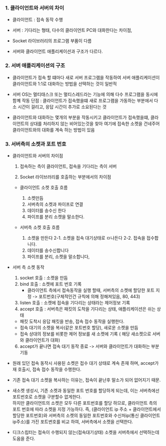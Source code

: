 ### 1. 클라이언트와 서버의 차이

- 클라이언트 : 접속 동작 수행

- 서버 : 기다리는 형태, 다수의 클라이언트 PC와 대화한다는 차이점, 

- Socket 라이브러리의 프로그램 부품이 다름

- 서버와 클라이언트 애플리케이션과 구조가 다르다.

### 2. 서버 애플리케이션의 구조 

- 클라이언트가 접속 할 떄마다 새로 서버 프로그램을 작동하여
  서버 애플리케이션이 클라이언트와 1:1로 대화하는 방법을 선택하는 것이 일반적

- 서버 OS는 멀티태스크 또는 멀티스레드라는 기능에 의해 다수 프로그램을 동시에 함꼐 작동
  단점 : 클라이언트가 접속했을떄 새로 프로그램을 가동하는 부분에서 다소 시간이 걸리고,
         응답 시간이 추가로 소요된다는 것
         
- 클라이언트와 대화하는 몇개의 부분을 작동시키고 클라이언트가 접속했을떄, 
  클라이언트의 상대를 처리하지 않는 비어있는것을 찾아 여기에 접속한 소켓을 건네주어
  클라이언트와의 대화를 계속 하는 방법이 있음
  
### 3. 서버측의 소켓과 포트 번호

- 클라이언트와 서버의 차이점
  
  1. 접속하는 측이 클라이언트, 접속을 기다리는 측이 서버
  
  2. Socket 라이브러리를 호출하는 부분에서의 차이점
    - 클라이언트 소켓 호출 흐름
      1. 소켓만듬
      2. 서버측의 소켓과 파이프로 연결
      3. 데이터를 송수신 한다
      4. 파이프를 분리 소켓을 말소한다.

    - 서버측 소켓 호출 흐름
      1. 소켓을 만든다
      2-1. 소켓을 접속 대기상태로 ㅁ나든다
      2-2. 접속을 접수합니다.
      3. 데이터를 송수신합니다
      4. 파이프를 분리, 소켓을 말소합니다,

- 서버 측 소켓 동작 
  1. socket 호출 : 소켓을 만듬
  2. bind 호출 : 소켓에 포트 번호 기록
      - 클라이언트 측에서 접속동작을 실행 할때, 서버측의 소켓에 할당한 포트 지정 
        -> 포트번호(구체적인건 규칙에 의해 정해져있음, 80, 443)
  4. listen 호출 : 소켓에 접속을 기다리는 상태라는 제어정보 기록
  5. accept 호출 : 서버측은 패킷의 도착을 기다리는 상태, 애플리케이션은 쉬는 상태
    - 패킷 도착시 응답 패킷을 반송, 접속 접수 동작을 실행한다.
    - 접속 대기의 소켓을 복사(같은 포트번호 할당), 새로운 소켓을 만듬
    - 접속 상대의 정보를 비롯한 제어 정보를 새 소켓에 기록 ( 해당 새소켓으로 서버와 클라이언트가 대화)
  6. accept가 끝나면 접속 대기 동작 종료 -> 서버와 클라이언트가 대화하는 부분 기동

- 원래 있던 접속 동작시 사용된 소켓은 접수 대기 상태로 계속 존재 하며, accept가 재 호출시, 접속 접수 동작을 수행한다.

- 기존 접속 대기 소켓을 복사하는 이유는, 접속이 끝난후 말소가 되어 없어지기 때문.

- 새소켓 생성시, 기존 소켓과 동일한 포트 번호를 할당하게 되는데, 이는 서버측에선 포트번호로 소켓을 구분할수 없게한다.  
  하지만 클라이언트의 소켓은 모두 다른 포트번호를 할당 하므로, 클라이언트 측의 포트 번호에 따라 소켓을 지정 가능하다.
  즉, (클라이언트 ip 주소 + 클라이언트에서 할당한 포트번호)와 서버측의 소켓의 동일한 포트번호와 수신처ip(통신 클라이언트ip주소)를 가진 포트번호를 비교
  하여, 서버측에서 소켓을 선택한다.
  
- 디크스립터는 접속이 수행되지 않는(접속대기상태) 소켓을 서버측에서 선택하는데 도움을 준다.

